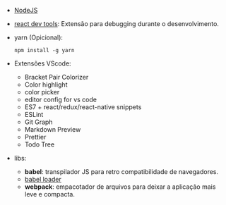 - [NodeJS](https://nodejs.org/pt)
- [react dev tools](https://chromewebstore.google.com/detail/react-developer-tools/fmkadmapgofadopljbjfkapdkoienihi?hl=pt-BR): Extensão para debugging durante o desenvolvimento.

- yarn (Opicional):
   ```shell
   npm install -g yarn
   ```

- Extensões VScode:
   - Bracket Pair Colorizer
   - Color highlight
   - color picker
   - editor config for vs code
   - ES7 + react/redux/react-native snippets
   - ESLint
   - Git Graph
   - Markdown Preview
   - Prettier
   - Todo Tree

- libs:
   - **babel**: transpilador JS para retro compatibilidade de navegadores.
   - [babel loader](https://www.npmjs.com/package/babel-loader)
   - **webpack**: empacotador de arquivos para deixar a aplicação mais leve e compacta.